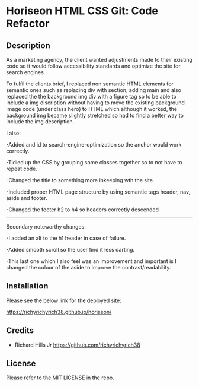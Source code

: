 # Horiseon HTML CSS Git: Code Refactor

## Description

As a marketing agency, the client wanted adjustments made to their existing code
so it would follow accessibility standards and optimize the site for search engines.

To fulfil the clients brief, I replaced non semantic HTML elements for semantic ones such as replacing div with section, adding main and also replaced the the background img div with a figure tag so to be able to include a img discription without having to move the existing background image code (under class hero) to HTML which although it worked, the background img became slightly stretched so had to find a better way to include the img description.

I also: 

-Added and id to search-engine-optimization so the anchor would work correctly.

-Tidied up the CSS by grouping some classes together so to not have to repeat code. 

-Changed the title to something more inkeeping wth the site.

-Included proper HTML page structure by using semantic tags header, nav, aside and footer.

-Changed the footer h2 to h4 so headers correctly descended

-----------------------------------------------------------------------------

Secondary noteworthy changes:

-I added an alt to the h1 header in case of failure.

-Added smooth scroll so the user find it less darting.

-This last one which I also feel was an improvement and important is I changed the colour of the aside to improve the contrast/readability.

## Installation

Please see the below link for the deployed site:

https://richyrichyrich38.github.io/horiseon/

## Credits

- Richard Hills Jr https://github.com/richyrichyrich38

## License

Please refer to the MIT LICENSE in the repo.